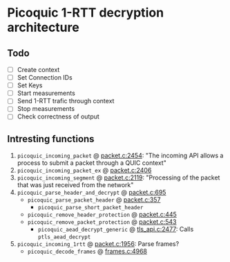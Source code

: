 # Picoquic 1-RTT decryption architecture

## Todo

- [ ] Create context 
- [ ] Set Connection IDs
- [ ] Set Keys
- [ ] Start measurements
- [ ] Send 1-RTT trafic through context
- [ ] Stop measurements
- [ ] Check correctness of output

## Intresting functions

1. `picoquic_incoming_packet` @ [packet.c:2454](https://github.com/private-octopus/picoquic/tree/28b313c1ee483bfae784d33593d1e56a32701cc4/picoquic/packet.c#L2454): "The incoming API allows a process to submit a packet through a QUIC context"
1. `picoquic_incoming_packet_ex` @ [packet.c:2406](https://github.com/private-octopus/picoquic/tree/28b313c1ee483bfae784d33593d1e56a32701cc4/picoquic/packet.c#L2406)
1. `picoquic_incoming_segment` @ [packet.c:2119](https://github.com/private-octopus/picoquic/tree/28b313c1ee483bfae784d33593d1e56a32701cc4/picoquic/packet.c#L2119): "Processing of the packet that was just received from the network"
1. `picoquic_parse_header_and_decrypt` @ [packet.c:695](https://github.com/private-octopus/picoquic/tree/28b313c1ee483bfae784d33593d1e56a32701cc4/picoquic/packet.c#L695)
    - `picoquic_parse_packet_header` @ [packet.c:357](https://github.com/private-octopus/picoquic/tree/28b313c1ee483bfae784d33593d1e56a32701cc4/picoquic/packet.c#L357)
        - `picoquic_parse_short_packet_header`
    - `picoquic_remove_header_protection` @ [packet.c:445](https://github.com/private-octopus/picoquic/tree/28b313c1ee483bfae784d33593d1e56a32701cc4/picoquic/packet.c#L445)
    - `picoquic_remove_packet_protection` @ [packet.c:543](https://github.com/private-octopus/picoquic/tree/28b313c1ee483bfae784d33593d1e56a32701cc4/picoquic/packet.c#L543)
        - `picoquic_aead_decrypt_generic` @ [tls_api.c:2477](https://github.com/private-octopus/picoquic/tree/28b313c1ee483bfae784d33593d1e56a32701cc4/picoquic/tls_api.c#L2477): Calls `ptls_aead_decrypt`
1. `picoquic_incoming_1rtt` @ [packet.c:1956](https://github.com/private-octopus/picoquic/tree/28b313c1ee483bfae784d33593d1e56a32701cc4/picoquic/packet.c#L1956): Parse frames?
    - `picoquic_decode_frames` @ [frames.c:4968](https://github.com/private-octopus/picoquic/tree/28b313c1ee483bfae784d33593d1e56a32701cc4/picoquic/frames.c#L4968)
